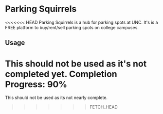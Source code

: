 # Parking Squirrels

<<<<<<< HEAD
Parking Squirrels is a hub for parking spots at UNC. It's is a FREE platform to buy/rent/sell parking spots on college campuses.

## Usage

This should not be used as it's not completed yet. Completion Progress: 90%
=======
This should not be used as its not nearly complete.
>>>>>>> FETCH_HEAD
